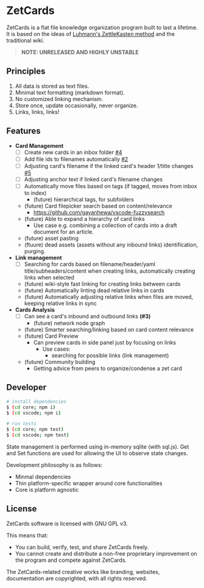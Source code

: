 # ZetCards

ZetCards is a flat file knowledge organization program built to last a lifetime. It is based on the ideas of [Luhmann's ZettleKasten method](https://medium.com/emvi/luhmanns-zettelkasten-a-productivity-tool-that-works-like-your-brain-abe2d53a2948) and the traditional wiki.

> **NOTE: UNRELEASED AND HIGHLY UNSTABLE**

## Principles

1. All data is stored as text files.
2. Minimal text formatting (markdown format).
3. No customized linking mechanism.
4. Store once, update occasionally, never organize.
5. Links, links, links!

## Features

- **Card Management**
  - [ ] Create new cards in an inbox folder [#4](https://github.com/Ziinc/ZetCards/issues/4)
  - [ ] Add file ids to filenames automatically [#2](https://github.com/Ziinc/ZetCards/issues/2)
  - [ ] Adjusting card's filename if the linked card's header 1/title changes [#5](https://github.com/Ziinc/ZetCards/issues/5)
  - [ ] Adjusting anchor text if linked card's filename changes
  - [ ] Automatically move files based on tags (if tagged, moves from inbox to index)
    - (future) hierarchical tags, for subfolders
  - (future) Card filepicker search based on content/relevance
    - https://github.com/gayanhewa/vscode-fuzzysearch
  - (future) Able to expand a hierarchy of card links
    - Use case e.g. combining a collection of cards into a draft document for an article.
  - (future) asset pasting
  - (ftuure) dead assets (assets without any inbound links) identification, purging.
- **Link management**
  - [ ] Searching for cards based on filename/header/yaml title/subheaders/content when creating links, automatically creating links when selected
  - (future) wiki-style fast linking for creating links between cards
  - (future) Automatically linting dead relative links in cards
  - (future) Automatically adjusting relative links when files are moved, keeping relative links in sync
- **Cards Analysis**
  - [ ] Can see a card's inbound and outbound links **(#3)**
    - (future) network node graph
  - (future) Smarter searching/linking based on card content relevance
  - (future) Card Preview
    - Can preview cards in side panel just by focusing on links
      - Use cases:
        - searching for possible links (link management)
  - (future) Community building
    - Getting advice from peers to organize/condense a zet card

## Developer

```bash
# install dependencies
$ (cd core; npm i)
$ (cd vscode; npm i)

# run tests
$ (cd core; npm test)
$ (cd vscode; npm test)
```

State management is performed using in-memory sqlite (with sql.js). Get and Set functions are used for allowing the UI to observe state changes.

Development philosophy is as follows:

- Minmal dependencies
- Thin platform-specific wrapper around core functionalities
- Core is platform agnostic

## License

ZetCards software is licensed with GNU GPL v3.

This means that:

- You can build, verify, test, and share ZetCards freely.
- You cannot create and distribute a non-free proprietary improvement on the program and compete against ZetCards.

The ZetCards-related creative works like branding, websites, documentation are copyrighted, with all rights reserved.
